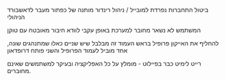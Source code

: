 ביטול התחברות נפרדת למובייל / ניהול 
רינדור מותנה של כפתור מעבר לדאשבורד הניהולי

המשתמש לא נשאר מחובר למערכת באופן עקבי לוודא חיבור מאובטח עם טוקן

להחליף את האייקון פרופיל בראש העמוד זה מבלבל שיש שניים כאלו שמתנהגים שונה, אחד מוביל לעמוד הפרופיל והשני פותח דרופדאון

רייט לימיט כבר בפיילוט - מומלץ על כל האפליקציה ובעיקר למשתמשים שאינם מחוברים.